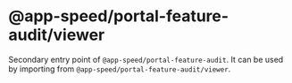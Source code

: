 # @app-speed/portal-feature-audit/viewer

Secondary entry point of `@app-speed/portal-feature-audit`. It can be used by importing from `@app-speed/portal-feature-audit/viewer`.
